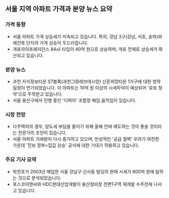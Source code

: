 ## 서울 지역 아파트 가격과 분양 뉴스 요약

### 가격 동향

*   서울 아파트 가격 상승세가 지속되고 있습니다. 특히, 강남 3구(강남, 서초, 송파)와 재건축 단지의 가격 상승이 두드러집니다.
*   개포자이프레지던스 84㎡ 타입이 40억 원으로 상승하며, 개포 전체로 상승세가 확산되고 있습니다.

### 분양 뉴스

*   과천 지식정보타운 S7블록(과천그랑레브데시앙) 신혼희망타운 1가구에 대한 청약 일정이 연기되었습니다. 이 아파트는 10억 원 이상의 시세차익이 예상되어 '로또 청약'으로 주목받고 있습니다.
*   서울 용산구에서 진행 중인 '디퍼아' 조합장 해임 움직임이 있습니다.

### 시장 전망

*   다주택자의 경우, 양도세 부담을 줄이기 위해 올해 안에 매도하는 것이 좋을 것이라는 전문가의 조언이 있습니다.
*   서울 아파트 거래량이 다시 증가하고 있으며, 만성적인 '공급 절벽' 우려가 여전한 가운데 '진보 정부=집값 상승' 공식에 대한 기대가 작용하고 있습니다.

### 주요 기사 요약

*   박찬호가 2003년 매입한 서울 강남구 신사동 빌딩의 현재 시세가 800억 원에 달하는 것으로 분석되었습니다.
*   포스코이앤씨와 HDC현대산업개발이 용산정비창 전면1구역 재개발 수주전에 나서고 있습니다.
